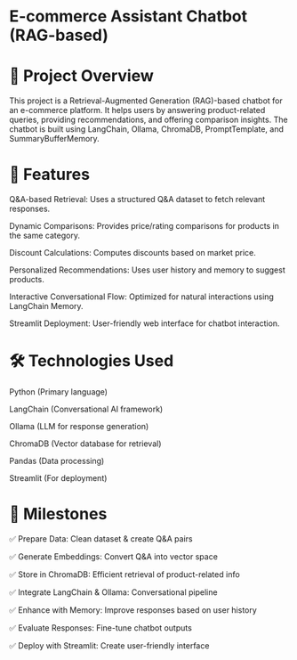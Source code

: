 # E-commerce Assistant Chatbot (RAG-based)

# 📌 Project Overview

This project is a Retrieval-Augmented Generation (RAG)-based chatbot for an e-commerce platform. It helps users by answering product-related queries, providing recommendations, and offering comparison insights. The chatbot is built using LangChain, Ollama, ChromaDB, PromptTemplate, and SummaryBufferMemory.


# 🚀 Features

Q&A-based Retrieval: Uses a structured Q&A dataset to fetch relevant responses.

Dynamic Comparisons: Provides price/rating comparisons for products in the same category.

Discount Calculations: Computes discounts based on market price.

Personalized Recommendations: Uses user history and memory to suggest products.

Interactive Conversational Flow: Optimized for natural interactions using LangChain Memory.

Streamlit Deployment: User-friendly web interface for chatbot interaction.


# 🛠 Technologies Used

Python (Primary language)

LangChain (Conversational AI framework)

Ollama (LLM for response generation)

ChromaDB (Vector database for retrieval)

Pandas (Data processing)

Streamlit (For deployment)


# 📌 Milestones

✅ Prepare Data: Clean dataset & create Q&A pairs

✅ Generate Embeddings: Convert Q&A into vector space

✅ Store in ChromaDB: Efficient retrieval of product-related info

✅ Integrate LangChain & Ollama: Conversational pipeline

✅ Enhance with Memory: Improve responses based on user history

✅ Evaluate Responses: Fine-tune chatbot outputs

✅ Deploy with Streamlit: Create user-friendly interface
